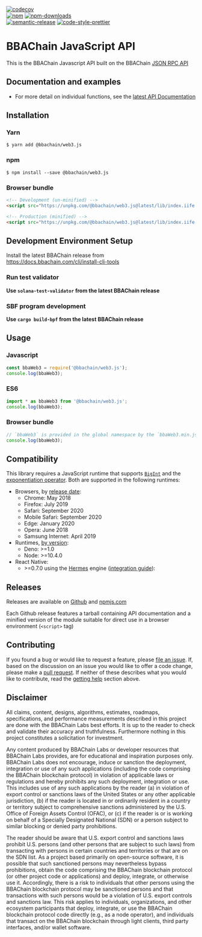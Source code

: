 [![codecov][codecov-image]][codecov-url]
<br>
[![npm][npm-image]][npm-url]
[![npm-downloads][npm-downloads-image]][npm-url]
<br>
[![semantic-release][semantic-release-image]][semantic-release-url]
[![code-style-prettier][code-style-prettier-image]][code-style-prettier-url]

[codecov-image]: https://codecov.io/gh/BTI-Labs/web3.js/branch/master/graph/badge.svg
[codecov-url]: https://codecov.io/gh/BTI-Labs/web3.js
[npm-image]: https://img.shields.io/npm/v/@bbachain/web3.js.svg?style=flat
[npm-downloads-image]: https://img.shields.io/npm/dm/@bbachain/web3.js.svg?style=flat
[npm-url]: https://www.npmjs.com/package/@bbachain/web3.js
[semantic-release-image]: https://img.shields.io/badge/%20%20%F0%9F%93%A6%F0%9F%9A%80-semantic--release-e10079.svg
[semantic-release-url]: https://github.com/semantic-release/semantic-release
[code-style-prettier-image]: https://img.shields.io/badge/code_style-prettier-ff69b4.svg?style=flat-square
[code-style-prettier-url]: https://github.com/prettier/prettier

# BBAChain JavaScript API

This is the BBAChain Javascript API built on the BBAChain [JSON RPC API](https://docs.bbachain.com/apps/jsonrpc-api)

## Documentation and examples

 - For more detail on individual functions, see the [latest API Documentation](https://bti-labs.github.io/web3.js/)

## Installation

### Yarn

```
$ yarn add @bbachain/web3.js
```

### npm

```
$ npm install --save @bbachain/web3.js
```

### Browser bundle

```html
<!-- Development (un-minified) -->
<script src="https://unpkg.com/@bbachain/web3.js@latest/lib/index.iife.js"></script>

<!-- Production (minified) -->
<script src="https://unpkg.com/@bbachain/web3.js@latest/lib/index.iife.min.js"></script>
```

## Development Environment Setup

Install the latest BBAChain release from https://docs.bbachain.com/cli/install-cli-tools

### Run test validator

**Use `solana-test-validator` from the latest BBAChain release**

### SBF program development

**Use `cargo build-bpf` from the latest BBAChain release**

## Usage

### Javascript

```js
const bbaWeb3 = require('@bbachain/web3.js');
console.log(bbaWeb3);
```

### ES6

```js
import * as bbaWeb3 from '@bbachain/web3.js';
console.log(bbaWeb3);
```

### Browser bundle

```js
// `bbaWeb3` is provided in the global namespace by the `bbaWeb3.min.js` script bundle.
console.log(bbaWeb3);
```

## Compatibility

This library requires a JavaScript runtime that supports [`BigInt`](https://developer.mozilla.org/en-US/docs/Web/JavaScript/Reference/Global_Objects/BigInt) and the [exponentiation operator](https://developer.mozilla.org/en-US/docs/Web/JavaScript/Reference/Operators/Exponentiation). Both are supported in the following runtimes:

- Browsers, by [release date](https://caniuse.com/bigint):
  - Chrome: May 2018
  - Firefox: July 2019
  - Safari: September 2020
  - Mobile Safari: September 2020
  - Edge: January 2020
  - Opera: June 2018
  - Samsung Internet: April 2019
- Runtimes, [by version](https://developer.mozilla.org/en-US/docs/Web/JavaScript/Reference/Global_Objects/BigInt):
  - Deno: >=1.0
  - Node: >=10.4.0
- React Native:
  - \>=0.7.0 using the [Hermes](https://reactnative.dev/blog/2022/07/08/hermes-as-the-default) engine ([integration guide](https://solanacookbook.com/integrations/react-native.html#how-to-use-solana-web3-js-in-a-react-native-app)):

## Releases

Releases are available on [Github](https://github.com/BTI-Labs/web3.js/releases)
and [npmjs.com](https://www.npmjs.com/package/@bbachain/web3.js)

Each Github release features a tarball containing API documentation and a
minified version of the module suitable for direct use in a browser environment
(`<script>` tag)

## Contributing

If you found a bug or would like to request a feature, please [file an issue](https://github.com/BTI-Labs/web3.js/issues/new).
If, based on the discussion on an issue you would like to offer a code change, please make a [pull request](https://github.com/BTI-Labs/web3.js/compare). If neither of these describes what you would like to contribute, read the [getting help](#getting-help) section above.

## Disclaimer

All claims, content, designs, algorithms, estimates, roadmaps,
specifications, and performance measurements described in this project
are done with the BBAChain Labs best efforts. It is up to
the reader to check and validate their accuracy and truthfulness.
Furthermore nothing in this project constitutes a solicitation for
investment.

Any content produced by BBAChain Labs or developer resources that
BBAChain Labs provides, are for educational and inspiration purposes
only. BBAChain Labs does not encourage, induce or sanction the deployment,
integration or use of any such applications (including the code comprising
the BBAChain blockchain protocol) in violation of applicable laws or
regulations and hereby prohibits any such deployment, integration or use.
This includes use of any such applications by the reader (a) in violation
of export control or sanctions laws of the United States or any other
applicable jurisdiction, (b) if the reader is located in or ordinarily
resident in a country or territory subject to comprehensive sanctions
administered by the U.S. Office of Foreign Assets Control (OFAC), or (c)
if the reader is or is working on behalf of a Specially Designated National
(SDN) or a person subject to similar blocking or denied party
prohibitions.

The reader should be aware that U.S. export control and sanctions laws
prohibit U.S. persons (and other persons that are subject to such laws)
from transacting with persons in certain countries and territories or
that are on the SDN list. As a project based primarily on open-source
software, it is possible that such sanctioned persons may nevertheless
bypass prohibitions, obtain the code comprising the BBAChain blockchain
protocol (or other project code or applications) and deploy, integrate,
or otherwise use it. Accordingly, there is a risk to individuals that
other persons using the BBAChain blockchain protocol may be sanctioned
persons and that transactions with such persons would be a violation of
U.S. export controls and sanctions law. This risk applies to
individuals, organizations, and other ecosystem participants that
deploy, integrate, or use the BBAChain blockchain protocol code directly
(e.g., as a node operator), and individuals that transact on the BBAChain
blockchain through light clients, third party interfaces, and/or wallet
software.

